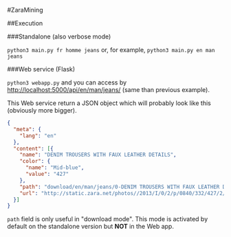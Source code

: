 #ZaraMining

##Execution

###Standalone (also verbose mode)

`python3 main.py fr homme jeans` or, for example, `python3 main.py en man jeans`

###Web service (Flask)

`python3 webapp.py` and you can access by [http://localhost:5000/api/en/man/jeans/](http://localhost:5000/api/en/man/jeans/) (same than previous example).

This Web service return a JSON object which will probably look like this (obviously more bigger).

```json
{
  "meta": {
    "lang": "en"
  },
  "content": [{
    "name": "DENIM TROUSERS WITH FAUX LEATHER DETAILS", 
    "color": {
      "name": "Mid-blue", 
      "value": "427"
    }, 
    "path": "download/en/man/jeans/0-DENIM TROUSERS WITH FAUX LEATHER DETAILS", 
    "url": "http://static.zara.net/photos//2013/I/0/2/p/0840/332/427/2/w/400/0840332427_6_1_1.jpg?timestamp=1377799652987"
  }]
}
```
`path` field is only useful in "download mode". This mode is activated by default on the standalone version but **NOT** in the Web app.
